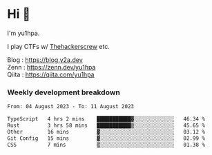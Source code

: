 # Hi 👋

I'm yu1hpa.

I play CTFs w/ [Thehackerscrew](https://www.thehackerscrew.team/) etc.

Blog : https://blog.y2a.dev  
Zenn : https://zenn.dev/yu1hpa  
Qiita : https://qiita.com/yu1hpa  

### Weekly development breakdown

<!--START_SECTION:waka-->

```txt
From: 04 August 2023 - To: 11 August 2023

TypeScript   4 hrs 2 mins    ███████████▓░░░░░░░░░░░░░   46.34 %
Rust         3 hrs 58 mins   ███████████▒░░░░░░░░░░░░░   45.65 %
Other        16 mins         ▓░░░░░░░░░░░░░░░░░░░░░░░░   03.12 %
Git Config   15 mins         ▓░░░░░░░░░░░░░░░░░░░░░░░░   02.99 %
CSS          7 mins          ▒░░░░░░░░░░░░░░░░░░░░░░░░   01.38 %
```

<!--END_SECTION:waka-->

